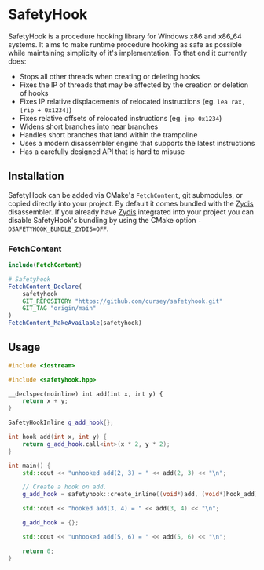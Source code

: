 # SafetyHook

SafetyHook is a procedure hooking library for Windows x86 and x86_64 systems. It aims to make runtime procedure hooking as safe as possible while maintaining simplicity of it's implementation. To that end it currently does:

* Stops all other threads when creating or deleting hooks
* Fixes the IP of threads that may be affected by the creation or deletion of hooks
* Fixes IP relative displacements of relocated instructions (eg. `lea rax, [rip + 0x1234]`)
* Fixes relative offsets of relocated instructions (eg. `jmp 0x1234`)
* Widens short branches into near branches
* Handles short branches that land within the trampoline
* Uses a modern disassembler engine that supports the latest instructions
* Has a carefully designed API that is hard to misuse

## Installation

SafetyHook can be added via CMake's `FetchContent`, git submodules, or copied directly into your project. By default it comes bundled with the [Zydis](https://github.com/zyantific/zydis) disassembler. If you already have [Zydis](https://github.com/zyantific/zydis) integrated into your project you can disable SafetyHook's bundling by using the CMake option `-DSAFETYHOOK_BUNDLE_ZYDIS=OFF`.

### FetchContent

```CMake
include(FetchContent)

# Safetyhook
FetchContent_Declare(
    safetyhook
    GIT_REPOSITORY "https://github.com/cursey/safetyhook.git"
    GIT_TAG "origin/main"
)
FetchContent_MakeAvailable(safetyhook)

```

## Usage

```C++
#include <iostream>

#include <safetyhook.hpp>

__declspec(noinline) int add(int x, int y) {
    return x + y;
}

SafetyHookInline g_add_hook{};

int hook_add(int x, int y) {
    return g_add_hook.call<int>(x * 2, y * 2);
}

int main() {
    std::cout << "unhooked add(2, 3) = " << add(2, 3) << "\n";

    // Create a hook on add.
    g_add_hook = safetyhook::create_inline((void*)add, (void*)hook_add);

    std::cout << "hooked add(3, 4) = " << add(3, 4) << "\n";

    g_add_hook = {};

    std::cout << "unhooked add(5, 6) = " << add(5, 6) << "\n";

    return 0;
}
```
